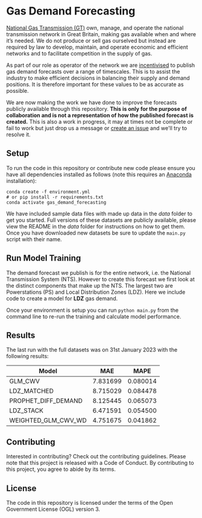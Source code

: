 # Gas Demand Forecasting
[National Gas Transmission (GT)](https://www.nationalgas.com/) own, manage, and operate the national transmission network in Great Britain, making gas available when and where it’s needed. We do not produce or sell gas ourselved but instead are required by law to develop, maintain, and operate economic and efficient networks and to facilitate competition in the supply of gas. 

As part of our role as operator of the network we are [incentivised](https://www.nationalgas.com/about-us/system-operator-incentives/demand-forecasting) to publish gas demand forecasts over a range of timescales. This is to assist the industry to make efficient decisions in balancing their supply and demand positions. It is therefore important for these values to be as accurate as possible. 

We are now making the work we have done to improve the forecasts publicly available through this repository. **This is only for the purpose of collaboration and is not a representation of how the published forecast is created.** This is also a work in progress, it may at times not be complete or fail to work but just drop us a message or [create an issue](https://docs.github.com/en/issues/tracking-your-work-with-issues/creating-an-issue) and we'll try to resolve it.

## Setup

To run the code in this repository or contribute new code please ensure you have all dependencies installed as follows (note this requires an [Anaconda](https://www.anaconda.com/) installation):

```
conda create -f environment.yml
# or pip install -r requirements.txt
conda activate gas_demand_forecasting
```

We have included sample data files with made up data in the _data_ folder to get you started. Full versions of these datasets are publicly available, please view the README in the _data_ folder for instructions on how to get them. Once you have downloaded new datasets be sure to update the `main.py` script with their name.

## Run Model Training

The demand forecast we publish is for the entire network, i.e. the National Transmission System (NTS). However to create this forecast we first look at the distinct components that make up the NTS. The largest two are Powerstations (PS) and Local Distribution Zones (LDZ). Here we include code to create a model for **LDZ** gas demand. 

Once your environment is setup you can run `python main.py` from the command line to re-run the training and calculate model performance. 

## Results

The last run with the full datasets was on 31st January 2023 with the following results:

|Model|MAE|MAPE|
---|---|---|
|GLM_CWV|7.831699|0.080014|
|LDZ_MATCHED|8.715029|0.084478|
|PROPHET_DIFF_DEMAND|8.125445|0.065073|
|LDZ_STACK|6.471591|0.054500|
|WEIGHTED_GLM_CWV_WD|4.751675|0.041862|


## Contributing

Interested in contributing? Check out the contributing guidelines. Please note that this project is released with a Code of Conduct. By contributing to this project, you agree to abide by its terms.

## License

The code in this repository is licensed under the terms of the Open Government License (OGL) version 3.